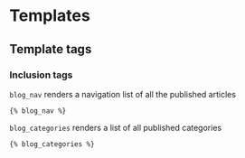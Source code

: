 Templates
=========

Template tags
-------------

### Inclusion tags

`blog_nav` renders a navigation list of all the published articles

	{% blog_nav %}

`blog_categories` renders a list of all published categories

	{% blog_categories %}

